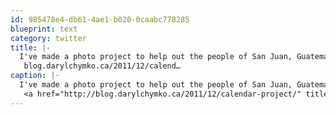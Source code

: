 ```yaml
---
id: 985478e4-db61-4ae1-b020-0caabc778285
blueprint: text
category: twitter
title: |-
  I've made a photo project to help out the people of San Juan, Guatemala: Your $15 helps grow sustainable tourism:
   blog.darylchymko.ca/2011/12/calend…
caption: |-
  I've made a photo project to help out the people of San Juan, Guatemala: Your $15 helps grow sustainable tourism:
   <a href="http://blog.darylchymko.ca/2011/12/calendar-project/" title="http://blog.darylchymko.ca/2011/12/calendar-project/" class="link link_untco">blog.darylchymko.ca/2011/12/calend…</a>
---
```

